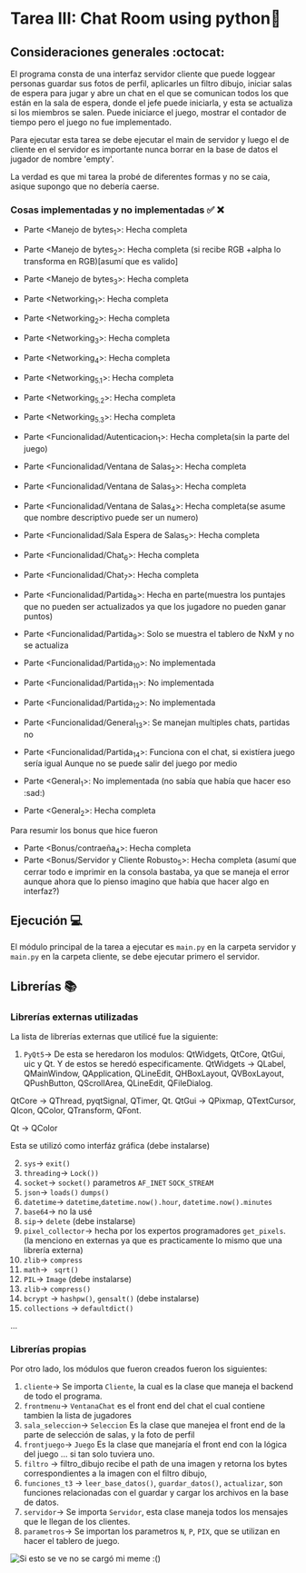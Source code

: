 # Tarea III: Chat Room using python:school_satchel:

## Consideraciones generales :octocat:

El programa consta de una interfaz servidor cliente que puede loggear personas
guardar sus fotos de perfil, aplicarles un filtro dibujo, iniciar salas de espera
para jugar y abre un chat en el que se  comunican todos los que están en la sala
de espera, donde el jefe puede iniciarla, y esta se actualiza si los miembros
se salen.
Puede iniciarce el juego, mostrar el contador de tiempo pero el juego no fue
implementado.

Para ejecutar esta tarea se debe ejecutar el main de servidor y luego el de cliente
en el servidor es importante nunca borrar en la base de datos el jugador de nombre
'empty'.

La verdad es que mi tarea la probé de diferentes formas y no se caia, asique supongo que no debería caerse.

### Cosas implementadas y no implementadas :white_check_mark: :x:

* Parte <Manejo de bytes<sub>1</sub>>: Hecha completa
* Parte <Manejo de bytes<sub>2</sub>>: Hecha completa
              (si recibe RGB +alpha lo transforma en RGB)[asumí que es valido]
* Parte <Manejo de bytes<sub>3</sub>>: Hecha completa

* Parte <Networking<sub>1</sub>>: Hecha completa
* Parte <Networking<sub>2</sub>>: Hecha completa
* Parte <Networking<sub>3</sub>>: Hecha completa
* Parte <Networking<sub>4</sub>>: Hecha completa
* Parte <Networking<sub>5.1</sub>>: Hecha completa
* Parte <Networking<sub>5.2</sub>>: Hecha completa
* Parte <Networking<sub>5.3</sub>>: Hecha completa

* Parte <Funcionalidad/Autenticacion<sub>1</sub>>: Hecha completa(sin la parte del juego)
* Parte <Funcionalidad/Ventana de Salas<sub>2</sub>>: Hecha completa
* Parte <Funcionalidad/Ventana de Salas<sub>3</sub>>: Hecha completa
* Parte <Funcionalidad/Ventana de Salas<sub>4</sub>>: Hecha completa(se asume que nombre
                                                      descriptivo puede ser un numero)
* Parte <Funcionalidad/Sala Espera de Salas<sub>5</sub>>: Hecha completa
* Parte <Funcionalidad/Chat<sub>6</sub>>: Hecha completa
* Parte <Funcionalidad/Chat<sub>7</sub>>: Hecha completa
* Parte <Funcionalidad/Partida<sub>8</sub>>: Hecha en parte(muestra los puntajes
          que no pueden ser actualizados ya que los jugadore no pueden ganar puntos)
* Parte <Funcionalidad/Partida<sub>9</sub>>: Solo se muestra el tablero de
                                        NxM y no se actualiza
* Parte <Funcionalidad/Partida<sub>10</sub>>: No implementada
* Parte <Funcionalidad/Partida<sub>11</sub>>: No implementada
* Parte <Funcionalidad/Partida<sub>12</sub>>: No implementada
* Parte <Funcionalidad/General<sub>13</sub>>: Se manejan multiples chats, partidas no
* Parte <Funcionalidad/Partida<sub>14</sub>>: Funciona con el chat, si existíera juego sería igual
Aunque no se puede salir del juego por medio

* Parte <General<sub>1</sub>>: No implementada (no sabía que había que hacer eso :sad:)
* Parte <General<sub>2</sub>>: Hecha completa

Para resumir los bonus que hice fueron
* Parte <Bonus/contraeña<sub>4</sub>>: Hecha completa
* Parte <Bonus/Servidor y Cliente Robusto<sub>5</sub>>: Hecha completa
        (asumí que cerrar todo e imprimir en la consola bastaba, ya que se maneja el error
          aunque ahora que lo pienso imagino que había que hacer algo en interfaz?)

## Ejecución :computer:
El módulo principal de la tarea a ejecutar es  ```main.py``` en la carpeta servidor
y ```main.py``` en la carpeta cliente, se debe ejecutar primero el servidor.


## Librerías :books:
### Librerías externas utilizadas
La lista de librerías externas que utilicé fue la siguiente:


1. ```PyQt5```-> De esta se heredaron los modulos: QtWidgets, QtCore, QtGui, uic y Qt.
Y de estos
se heredó especificamente.
QtWidgets -> QLabel, QMainWindow, QApplication,  QLineEdit, QHBoxLayout, QVBoxLayout,  QPushButton, QScrollArea,  QLineEdit, QFileDialog.

QtCore -> QThread, pyqtSignal, QTimer, Qt.
QtGui -> QPixmap, QTextCursor, QIcon, QColor,  QTransform, QFont.

Qt -> QColor

Esta se utilizó como interfáz gráfica (debe instalarse)

2. ```sys```-> ```exit()```
3. ```threading```-> ```Lock())```
4. ```socket```-> ```socket()``` parametros ```AF_INET``` ```SOCK_STREAM```
5. ```json```-> ```loads()``` ```dumps()```
5. ```datetime```->  ```datetime```,```datetime.now().hour```, ```datetime.now().minutes```
5. ```base64```->  no la usé
6. ```sip```->  ```delete``` (debe instalarse)
7. ```pixel_collector```->  hecha por los expertos programadores ```get_pixels```.
(la menciono en externas ya que es practicamente lo mismo que una librería externa)
8. ```zlib```->  ```compress```
9. ```math```-> ``` sqrt()```
10. ```PIL```->  ```Image``` (debe instalarse)
10. ```zlib```->  ```compress()```
11. ```bcrypt``` -> ```hashpw()```, ```gensalt()``` (debe instalarse)
12. ```collections``` -> ```defaultdict()```


...

### Librerías propias
Por otro lado, los módulos que fueron creados fueron los siguientes:
1. ```cliente```-> Se importa ```Cliente```, la cual es la clase que maneja el backend de todo el programa.
2. ```frontmenu```-> ```VentanaChat``` es el front end del chat el cual contiene tambien la lista de jugadores
3. ```sala_seleccion```-> ```Seleccion``` Es la clase que manejea el front end de la parte de selección de salas, y la foto de perfil
4. ```frontjuego```-> ```Juego``` Es la clase que manejaría el front end con la lógica del juego ... si tan solo tuviera uno.
5. ```filtro``` -> filtro_dibujo recibe el path de una imagen y retorna los bytes correspondientes a la imagen con el filtro dibujo,
6. ```funciones_t3``` -> ```leer_base_datos()```, ```guardar_datos()```, ```actualizar```, son funciones relacionadas con el guardar y cargar los archivos en la base de datos.
7. ```servidor```-> Se importa ```Servidor```, esta clase maneja todos los mensajes que le llegan de los clientes.
8. ```parametros```-> Se importan los parametros ```N```, ```P```, ```PIX```, que se utilizan en hacer el tablero de juego.




![Si esto se ve no se cargó mi meme :()](https://github.com/IIC2233/tomascortes-iic2233-2019-1/blob/master/Tareas/T03/meme.jpg)
